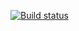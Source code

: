 [![Build status](https://ci.appveyor.com/api/projects/status/1hcxvt33mjeltxei?svg=true)](https://ci.appveyor.com/project/Anton42162/web)

